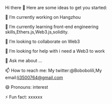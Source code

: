 Hi there 👋 Here are some ideas to get you started:

🔭 I’m currently working on Hangzhou

🌱 I’m currently learning front-end engineering skills,Ethers.js,Web3.js,solidity.

👯 I’m looking to collaborate on Web3

🤔 I’m looking for help with i need a Web3 to work

💬 Ask me about ...

📫 How to reach me: My twitter:@Bobobolili,My email:li3500764@gmail.com

😄 Pronouns: interest

⚡ Fun fact: xxxxxx
